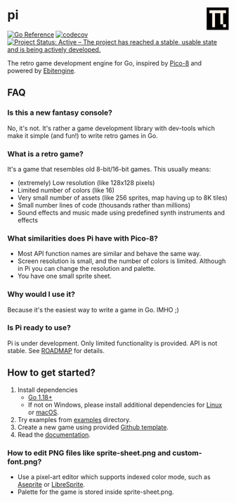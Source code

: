 # pi <img src="internal/logo.svg" align="right" style="width: 10%"/>

[![Go Reference](https://pkg.go.dev/badge/github.com/elgopher/pi.svg)](https://pkg.go.dev/github.com/elgopher/pi)
[![codecov](https://codecov.io/gh/elgopher/pi/branch/master/graph/badge.svg)](https://codecov.io/gh/elgopher/pi)
[![Project Status: Active – The project has reached a stable, usable state and is being actively developed.](https://www.repostatus.org/badges/latest/active.svg)](https://www.repostatus.org/#active)

The retro game development engine for Go, inspired by [Pico-8](https://www.lexaloffle.com/pico-8.php) and powered by [Ebitengine](https://ebiten.org/).

## FAQ

### Is this a new fantasy console?

No, it's not. It's rather a game development library with dev-tools which make it simple (and fun!) to write retro games in Go.

### What is a retro game?

It's a game that resembles old 8-bit/16-bit games. This usually means:

* (extremely) Low resolution (like 128x128 pixels)
* Limited number of colors (like 16)
* Very small number of assets (like 256 sprites, map having up to 8K tiles)
* Small number lines of code (thousands rather than millions)
* Sound effects and music made using predefined synth instruments and effects 

### What similarities does Pi have with Pico-8?

* Most API function names are similar and behave the same way.
* Screen resolution is small, and the number of colors is limited. Although in Pi you can change the resolution and palette.
* You have one small sprite sheet.

### Why would I use it?

Because it's the easiest way to write a game in Go. IMHO ;)

### Is Pi ready to use?

Pi is under development. Only limited functionality is provided. API is not stable. See [ROADMAP](docs/ROADMAP.md) for details.

## How to get started?

1. Install dependencies 
   * [Go 1.18+](https://go.dev/dl/)
   * If not on Windows, please install additional dependencies for [Linux](docs/install-linux.md) or [macOS](docs/install-macos.md).
2. Try examples from [examples](examples) directory.
3. Create a new game using provided [Github template](https://github.com/elgopher/pi-template).
4. Read the [documentation](https://pkg.go.dev/github.com/elgopher/pi).

### How to edit PNG files like sprite-sheet.png and custom-font.png?

* Use a pixel-art editor which supports indexed color mode, such as [Aseprite](https://www.aseprite.org/) or [LibreSprite](https://libresprite.github.io/).
* Palette for the game is stored inside sprite-sheet.png. 
